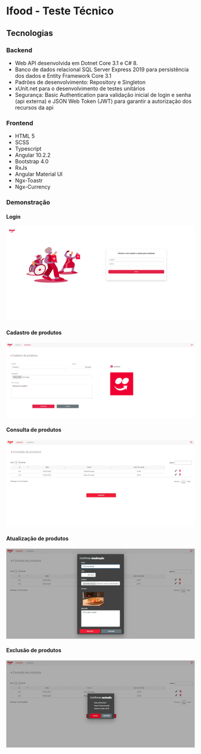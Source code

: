 # Ifood - Teste Técnico

## Tecnologias

### Backend

- Web API desenvolvida em Dotnet Core 3.1 e C# 8.
- Banco de dados relacional SQL Server Express 2019 para persistência dos dados e Entity Framework Core 3.1
- Padrões de desenvolvimento: Repository e Singleton
- xUnit.net para o desenvolvimento de testes unitários
- Segurança: Basic Authentication para validação inicial de login e senha (api externa) e JSON Web Token (JWT) para garantir a autorização dos recursos da api

### Frontend

- HTML 5
- SCSS 
- Typescript
- Angular 10.2.2
- Bootstrap 4.0
- RxJs
- Angular Material UI
- Ngx-Toastr
- Ngx-Currency

### Demonstração

#### Login
![](https://github.com/SergioGarcia34/IFood_Teste/blob/master/imagens/login.png)


#### Cadastro de produtos
![](https://github.com/SergioGarcia34/IFood_Teste/blob/master/imagens/cadastro.png)


#### Consulta de produtos
![](https://github.com/SergioGarcia34/IFood_Teste/blob/master/imagens/consulta.jpeg)


#### Atualização de produtos
![](https://github.com/SergioGarcia34/IFood_Teste/blob/master/imagens/atualizacao.jpeg)


#### Exclusão de produtos
![](https://github.com/SergioGarcia34/IFood_Teste/blob/master/imagens/exclusao.jpeg)
